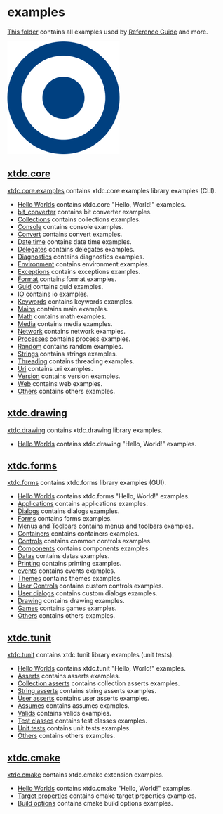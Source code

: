 # examples

[This folder](.) contains all examples used by [Reference Guide](https://codedocs.xyz/gammasoft71/xtdc/) and more.

[![xtdc](../docs/pictures/logo.png)](https://gammasoft71.wixsite.com/xtdcpro)

## [xtdc.core](xtdc.core.examples/README.md)

[xtdc.core.examples](xtdc.core.examples/README.md) contains xtdc.core examples library examples (CLI).

* [Hello Worlds](xtdc.core.examples/hello_worlds/README.md) contains xtdc.core "Hello, World!" examples.
* [bit_converter](xtdc.core.examples/bit_converter/README.md) contains bit converter examples.
* [Collections](xtdc.core.examples/collections/README.md) contains collections examples.
* [Console](xtdc.core.examples/console/README.md) contains console examples.
* [Convert](xtdc.core.examples/convert/README.md) contains convert examples.
* [Date time](xtdc.core.examples/date_time/README.md) contains date time examples.
* [Delegates](xtdc.core.examples/delegates/README.md) contains delegates examples.
* [Diagnostics](xtdc.core.examples/diagnostics/README.md) contains diagnostics examples.
* [Environment](xtdc.core.examples/environment/README.md) contains environment examples.
* [Exceptions](xtdc.core.examples/exceptions/README.md) contains exceptions examples.
* [Format](xtdc.core.examples/format/README.md) contains format examples.
* [Guid](xtdc.core.examples/guid/README.md) contains guid examples.
* [IO](xtdc.core.examples/io/README.md) contains io examples.
* [Keywords](xtdc.core.examples/keywords/README.md) contains keywords examples.
* [Mains](xtdc.core.examples/mains/README.md) contains main examples.
* [Math](xtdc.core.examples/math/README.md) contains math examples.
* [Media](xtdc.core.examples/media/README.md) contains media examples.
* [Network](xtdc.core.examples/network/README.md) contains network examples.
* [Processes](xtdc.core.examples/processes/README.md) contains process examples.
* [Random](xtdc.core.examples/random/README.md) contains random examples.
* [Strings](xtdc.core.examples/strings/README.md) contains strings examples.
* [Threading](xtdc.core.examples/threading/README.md) contains threading examples.
* [Uri](xtdc.core.examples/uri/README.md) contains uri examples.
* [Version](xtdc.core.examples/version/README.md) contains version examples.
* [Web](xtdc.core.examples/web/README.md) contains web examples.
* [Others](xtdc.core.examples/others/README.md) contains others examples.

## [xtdc.drawing](xtdc.drawing.examples/README.md)

[xtdc.drawing](xtdc.drawing.examples/README.md) contains xtdc.drawing library examples.

* [Hello Worlds](xtdc.drawing.examples/hello_worlds/README.md) contains xtdc.drawing "Hello, World!" examples.

## [xtdc.forms](xtdc.forms.examples/README.md)

[xtdc.forms](xtdc.forms.examples/README.md) contains xtdc.forms library examples (GUI).

* [Hello Worlds](xtdc.forms.examples/hello_worlds/README.md) contains xtdc.forms "Hello, World!" examples.
* [Applications](xtdc.forms.examples/applications/README.md) contains applications examples.
* [Dialogs](xtdc.forms.examples/dialogs/README.md) contains dialogs examples.
* [Forms](xtdc.forms.examples/forms/README.md) contains forms examples.
* [Menus and Toolbars](xtdc.forms.examples/menus_and_toolbars/README.md) contains menus and toolbars examples.
* [Containers](xtdc.forms.examples/containers/README.md) contains containers examples.
* [Controls](xtdc.forms.examples/controls/README.md) contains common controls examples.
* [Components](xtdc.forms.examples/components/README.md) contains components examples.
* [Datas](xtdc.forms.examples/datas/README.md) contains datas examples.
* [Printing](xtdc.forms.examples/datas/README.md) contains printing examples.
* [events](xtdc.forms.examples/events/README.md) contains events examples.
* [Themes](xtdc.forms.examples/themes/README.md) contains themes examples.
* [User Controls](xtdc.forms.examples/user_controls/README.md) contains custom controls examples.
* [User dialogs](xtdc.forms.examples/user_dialogs/README.md) contains custom dialogs examples.
* [Drawing](xtdc.forms.examples/drawing/README.md) contains drawing examples.
* [Games](xtdc.forms.examples/games/README.md) contains games examples.
* [Others](xtdc.forms.examples/others/README.md) contains others examples.

## [xtdc.tunit](xtdc.tunit.examples/README.md)

[xtdc.tunit](xtdc.tunit.examples/README.md) contains xtdc.tunit library examples (unit tests).

* [Hello Worlds](xtdc.tunit.examples/hello_worlds/README.md) contains xtdc.tunit "Hello, World!" examples.
* [Asserts](xtdc.tunit.examples/asserts/README.md) contains asserts examples.
* [Collection asserts](xtdc.tunit.examples/collection_asserts/README.md) contains collection asserts examples.
* [String asserts](xtdc.tunit.examples/string_asserts/README.md) contains string asserts examples.
* [User asserts](xtdc.tunit.examples/user_asserts/README.md) contains user asserts examples.
* [Assumes](xtdc.tunit.examples/assumes/README.md) contains assumes examples.
* [Valids](xtdc.tunit.examples/valids/README.md) contains valids examples.
* [Test classes](xtdc.tunit.examples/test_classes/README.md) contains test classes examples.
* [Unit tests](xtdc.tunit.examples/unit_tests/README.md) contains unit tests examples.
* [Others](xtdc.tunit.examples/others/README.md) contains others examples.

## [xtdc.cmake](xtdc.cmake.examples/README.md)

[xtdc.cmake](xtdc.cmake.examples/README.md) contains xtdc.cmake extension examples.

* [Hello Worlds](xtdc.cmake.examples/hello_worlds/README.md) contains xtdc.cmake "Hello, World!" examples.
* [Target properties](xtdc.cmake.examples/target_properties/README.md) contains cmake target properties examples.
* [Build options](xtdc.cmake.examples/build_options/README.md) contains cmake build options examples.
